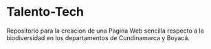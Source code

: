 # Talento-Tech
Repositorio para la creacion de una Pagina Web sencilla respecto a la biodiversidad en los departamentos de Cundinamarca y Boyacá.
